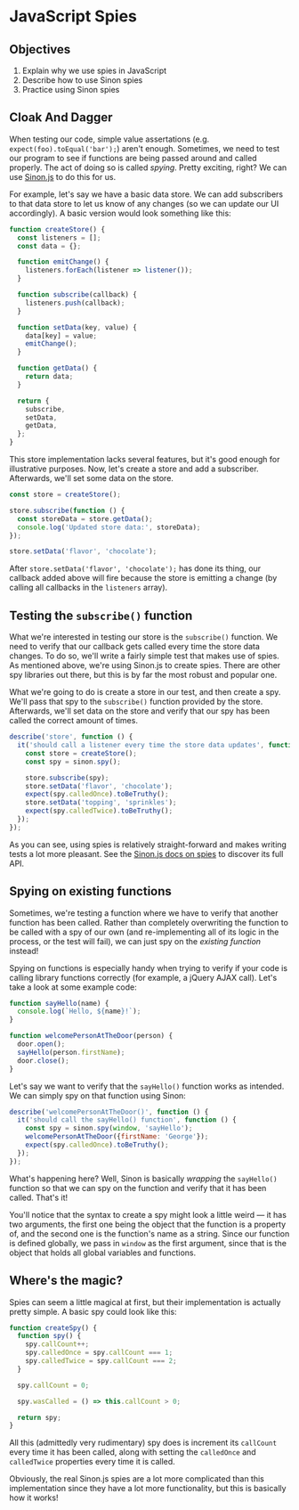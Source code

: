# JavaScript Spies

## Objectives

1. Explain why we use spies in JavaScript
2. Describe how to use Sinon spies
3. Practice using Sinon spies

## Cloak And Dagger

When testing our code, simple value assertations (e.g. `expect(foo).toEqual('bar');`) aren't enough.
Sometimes, we need to test our program to see if functions are being passed around and called
properly. The act of doing so is called _spying_. Pretty exciting, right? We can use
[Sinon.js](http://sinonjs.org/docs) to do this for us.

For example, let's say we have a basic data store. We can add subscribers to that data store to let
us know of any changes (so we can update our UI accordingly). A basic version would look something
like this:

```js
function createStore() {
  const listeners = [];
  const data = {};

  function emitChange() {
    listeners.forEach(listener => listener());
  }

  function subscribe(callback) {
    listeners.push(callback);
  }

  function setData(key, value) {
    data[key] = value;
    emitChange();
  }

  function getData() {
    return data;
  }

  return {
    subscribe,
    setData,
    getData,
  };
}
```

This store implementation lacks several features, but it's good enough for illustrative purposes.
Now, let's create a store and add a subscriber. Afterwards, we'll set some data on the store.

```js
const store = createStore();

store.subscribe(function () {
  const storeData = store.getData();
  console.log('Updated store data:', storeData);
});

store.setData('flavor', 'chocolate');
```

After `store.setData('flavor', 'chocolate');` has done its thing, our callback added above will fire
because the store is emitting a change (by calling all callbacks in the `listeners` array).

## Testing the `subscribe()` function
What we're interested in testing our store is the `subscribe()` function. We need to verify that our
callback gets called every time the store data changes. To do so, we'll write a fairly simple test
that makes use of spies. As mentioned above, we're using Sinon.js to create spies. There are other
spy libraries out there, but this is by far the most robust and popular one.

What we're going to do is create a store in our test, and then create a spy. We'll pass that spy to
the `subscribe()` function provided by the store. Afterwards, we'll set data on the store and verify
that our spy has been called the correct amount of times.

```js
describe('store', function () {
  it('should call a listener every time the store data updates', function () {
    const store = createStore();
    const spy = sinon.spy();

    store.subscribe(spy);
    store.setData('flavor', 'chocolate');
    expect(spy.calledOnce).toBeTruthy();
    store.setData('topping', 'sprinkles');
    expect(spy.calledTwice).toBeTruthy();
  });
});
```

As you can see, using spies is relatively straight-forward and makes writing tests a lot more
pleasant. See the [Sinon.js docs on spies](http://sinonjs.org/docs/#spies) to discover its full API.

## Spying on existing functions
Sometimes, we're testing a function where we have to verify that another function has been called.
Rather than completely overwriting the function to be called with a spy of our own (and re-implementing
all of its logic in the process, or the test will fail), we can just spy on the _existing function_
instead!

Spying on functions is especially handy when trying to verify if your code is calling library
functions correctly (for example, a jQuery AJAX call). Let's take a look at some example code:

```js
function sayHello(name) {
  console.log(`Hello, ${name}!`);
}

function welcomePersonAtTheDoor(person) {
  door.open();
  sayHello(person.firstName);
  door.close();
}
```

Let's say we want to verify that the `sayHello()` function works as intended. We can simply spy on
that function using Sinon:

```js
describe('welcomePersonAtTheDoor()', function () {
  it('should call the sayHello() function', function () {
    const spy = sinon.spy(window, 'sayHello');
    welcomePersonAtTheDoor({firstName: 'George'});
    expect(spy.calledOnce).toBeTruthy();
  });
});
```

What's happening here? Well, Sinon is basically _wrapping_ the `sayHello()` function so that we can
spy on the function and verify that it has been called. That's it!

You'll notice that the syntax to create a spy might look a little weird — it has two arguments, the
first one being the object that the function is a property of, and the second one is the function's
name as a string. Since our function is defined globally, we pass in `window` as the first argument,
since that is the object that holds all global variables and functions.


## Where's the magic?

Spies can seem a little magical at first, but their implementation is actually pretty simple. A
basic spy could look like this:

```js
function createSpy() {
  function spy() {
    spy.callCount++;
    spy.calledOnce = spy.callCount === 1;
    spy.calledTwice = spy.callCount === 2;
  }

  spy.callCount = 0;

  spy.wasCalled = () => this.callCount > 0;

  return spy;
}
```

All this (admittedly very rudimentary) spy does is increment its `callCount` every time it has been
called, along with setting the `calledOnce` and `calledTwice` properties every time it is called.

Obviously, the real Sinon.js spies are a lot more complicated than this implementation since they
have a lot more functionality, but this is basically how it works!